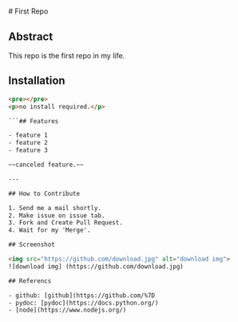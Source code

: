 <h1></h1>
# First Repo

## Abstract

This repo is the first repo in my life.

## Installation

```html
<pre></pre>
<p>no install required.</p>

```## Features

- feature 1
- feature 2
- feature 3

~~canceled feature.~~

---

## How to Contribute

1. Send me a mail shortly.
2. Make issue on issue tab.
3. Fork and Create Pull Request.
4. Wait for my 'Merge'.

## Screenshot

<img src="https://github.com/download.jpg" alt="download img">
![download img] (https://github.com/download.jpg)

## Referencs

- github: [github](https://github.com/%7D
- pydoc: [pydoc](https://docs.python.org/)
- [node](https://www.nodejs.org/)
             
